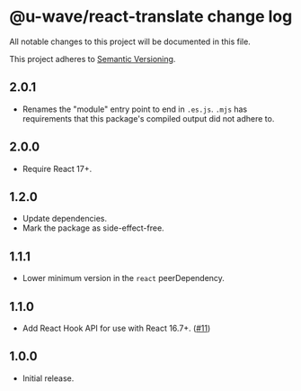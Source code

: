 # @u-wave/react-translate change log

All notable changes to this project will be documented in this file.

This project adheres to [Semantic Versioning](http://semver.org/).

## 2.0.1
* Renames the "module" entry point to end in `.es.js`.
  `.mjs` has requirements that this package's compiled output did not adhere to.

## 2.0.0
* Require React 17+.

## 1.2.0
* Update dependencies.
* Mark the package as side-effect-free.

## 1.1.1
* Lower minimum version in the `react` peerDependency.

## 1.1.0
* Add React Hook API for use with React 16.7+. ([#11](https://github.com/u-wave/react-translate/pull/11))

## 1.0.0
* Initial release.
